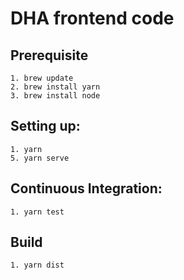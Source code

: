 # DHA frontend code

## Prerequisite
    1. brew update
    2. brew install yarn
    3. brew install node

## Setting up:
    1. yarn
    5. yarn serve

## Continuous Integration:
    1. yarn test

## Build
    1. yarn dist
